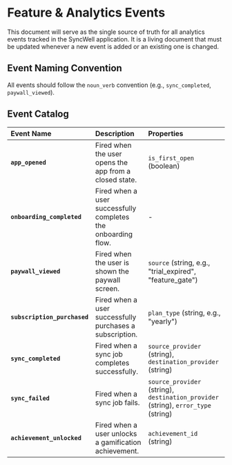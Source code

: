 # Feature & Analytics Events

This document will serve as the single source of truth for all analytics events tracked in the SyncWell application. It is a living document that must be updated whenever a new event is added or an existing one is changed.

## Event Naming Convention

All events should follow the `noun_verb` convention (e.g., `sync_completed`, `paywall_viewed`).

## Event Catalog

| Event Name | Description | Properties |
| :--- | :--- | :--- |
| **`app_opened`** | Fired when the user opens the app from a closed state. | `is_first_open` (boolean) |
| **`onboarding_completed`** | Fired when a user successfully completes the onboarding flow. | - |
| **`paywall_viewed`** | Fired when the user is shown the paywall screen. | `source` (string, e.g., "trial_expired", "feature_gate") |
| **`subscription_purchased`** | Fired when a user successfully purchases a subscription. | `plan_type` (string, e.g., "yearly") |
| **`sync_completed`** | Fired when a sync job completes successfully. | `source_provider` (string), `destination_provider` (string) |
| **`sync_failed`** | Fired when a sync job fails. | `source_provider` (string), `destination_provider` (string), `error_type` (string) |
| **`achievement_unlocked`** | Fired when a user unlocks a gamification achievement. | `achievement_id` (string) |
